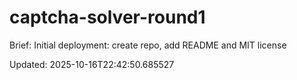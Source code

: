 # captcha-solver-round1

Brief:
Initial deployment: create repo, add README and MIT license

Updated: 2025-10-16T22:42:50.685527
